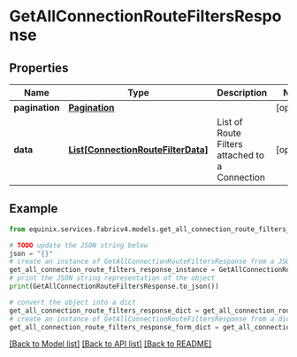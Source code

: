 # GetAllConnectionRouteFiltersResponse


## Properties

Name | Type | Description | Notes
------------ | ------------- | ------------- | -------------
**pagination** | [**Pagination**](Pagination.md) |  | [optional] 
**data** | [**List[ConnectionRouteFilterData]**](ConnectionRouteFilterData.md) | List of Route Filters attached to a Connection | [optional] 

## Example

```python
from equinix.services.fabricv4.models.get_all_connection_route_filters_response import GetAllConnectionRouteFiltersResponse

# TODO update the JSON string below
json = "{}"
# create an instance of GetAllConnectionRouteFiltersResponse from a JSON string
get_all_connection_route_filters_response_instance = GetAllConnectionRouteFiltersResponse.from_json(json)
# print the JSON string representation of the object
print(GetAllConnectionRouteFiltersResponse.to_json())

# convert the object into a dict
get_all_connection_route_filters_response_dict = get_all_connection_route_filters_response_instance.to_dict()
# create an instance of GetAllConnectionRouteFiltersResponse from a dict
get_all_connection_route_filters_response_form_dict = get_all_connection_route_filters_response.from_dict(get_all_connection_route_filters_response_dict)
```
[[Back to Model list]](../README.md#documentation-for-models) [[Back to API list]](../README.md#documentation-for-api-endpoints) [[Back to README]](../README.md)



